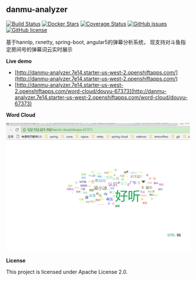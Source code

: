 ##  danmu-analyzer 

[![Build Status](https://www.travis-ci.org/jianzhichun/danmu-analyzer.svg?branch=master)](https://www.travis-ci.org/jianzhichun/danmu-analyzer)
[![Docker Stars](https://img.shields.io/docker/stars/jianzhichun/danmu-analyzer.svg)](https://hub.docker.com/r/jianzhichun/danmu-analyzer/)
[![Coverage Status](https://coveralls.io/repos/github/jianzhichun/danmu-analyzer/badge.svg?branch=master)](https://coveralls.io/github/jianzhichun/danmu-analyzer?branch=master)
[![GitHub issues](https://img.shields.io/github/issues/jianzhichun/danmu-analyzer.svg)](https://github.com/jianzhichun/danmu-analyzer/issues)
[![GitHub license](https://img.shields.io/github/license/jianzhichun/danmu-analyzer.svg)](https://github.com/jianzhichun/danmu-analyzer/blob/master/LICENSE)

基于hannlp, rxnetty, spring-boot, angular5的弹幕分析系统， 现支持对斗鱼指定房间号的弹幕词云实时展示

**Live demo**

*   [http://danmu-analyzer.7e14.starter-us-west-2.openshiftapps.com/](http://danmu-analyzer.7e14.starter-us-west-2.openshiftapps.com/)
*   [http://danmu-analyzer.7e14.starter-us-west-2.openshiftapps.com/word-cloud/douyu-67373](http://danmu-analyzer.7e14.starter-us-west-2.openshiftapps.com/word-cloud/douyu-67373)

**Word Cloud**

![word-cloud](/images/word-cloud.PNG)


**License**

This project is licensed under Apache License 2.0.